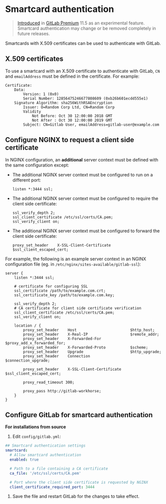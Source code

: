 # Smartcard authentication

> [Introduced](https://gitlab.com/gitlab-org/gitlab-ee/issues/726) in
[GitLab Premium](https://about.gitlab.com/pricing/) 11.5 as an experimental
feature. Smartcard authentication may change or be removed completely in future
releases.

Smartcards with X.509 certificates can be used to authenticate with GitLab.

## X.509 certificates

To use a smartcard with an X.509 certificate to authenticate with GitLab, `CN`
and `emailAddress` must be defined in the certificate. For example:

```
Certificate:
    Data:
        Version: 1 (0x0)
        Serial Number: 12856475246677808609 (0xb26b601ecdd555e1)
    Signature Algorithm: sha256WithRSAEncryption
        Issuer: O=Random Corp Ltd, CN=Random Corp
        Validity
            Not Before: Oct 30 12:00:00 2018 GMT
            Not After : Oct 30 12:00:00 2019 GMT
        Subject: CN=Gitlab User, emailAddress=gitlab-user@example.com
```

## Configure NGINX to request a client side certificate

In NGINX configuration, an **additional** server context must be defined with
the same configuration except:

- The additional NGINX server context must be configured to run on a different
  port:

  ```
  listen *:3444 ssl;
  ```

- The additional NGINX server context must be configured to require the client
  side certificate:

  ```
  ssl_verify_depth 2;
  ssl_client_certificate /etc/ssl/certs/CA.pem;
  ssl_verify_client on;
  ```

- The additional NGINX server context must be configured to forward the client
  side certificate:

  ```
  proxy_set_header    X-SSL-Client-Certificate    $ssl_client_escaped_cert;
  ```

For example, the following is an example server context in an NGINX
configuration file (eg. in `/etc/nginx/sites-available/gitlab-ssl`):

```
server {
    listen *:3444 ssl;

    # certificate for configuring SSL
    ssl_certificate /path/to/example.com.crt;
    ssl_certificate_key /path/to/example.com.key;

    ssl_verify_depth 2;
    # CA certificate for client side certificate verification
    ssl_client_certificate /etc/ssl/certs/CA.pem;
    ssl_verify_client on;

    location / {
        proxy_set_header    Host                        $http_host;
        proxy_set_header    X-Real-IP                   $remote_addr;
        proxy_set_header    X-Forwarded-For             $proxy_add_x_forwarded_for;
        proxy_set_header    X-Forwarded-Proto           $scheme;
        proxy_set_header    Upgrade                     $http_upgrade;
        proxy_set_header    Connection                  $connection_upgrade;

        proxy_set_header    X-SSL-Client-Certificate    $ssl_client_escaped_cert;

        proxy_read_timeout 300;

        proxy_pass http://gitlab-workhorse;
    }
}
```

## Configure GitLab for smartcard authentication

**For installations from source**

1. Edit `config/gitlab.yml`:

  ```yaml
  ## Smartcard authentication settings
  smartcard:
    # Allow smartcard authentication
    enabled: true

    # Path to a file containing a CA certificate
    ca_file: '/etc/ssl/certs/CA.pem'

    # Port where the client side certificate is requested by NGINX
    client_certificate_required_port: 3444
  ```

1. Save the file and restart GitLab for the changes to take effect.
